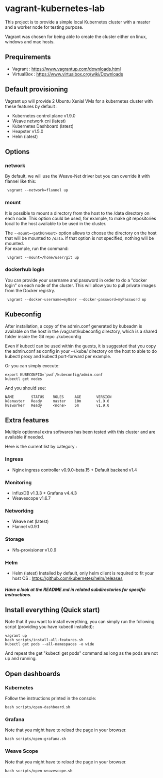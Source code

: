 # vagrant-kubernetes-lab
This project is to provide a simple local Kubernetes cluster with a master and a worker node for testing purpose.

Vagrant was chosen for being able to create the cluster either on linux, windows and mac hosts.

## Prequirements
- Vagrant : https://www.vagrantup.com/downloads.html
- VirtualBox : https://www.virtualbox.org/wiki/Downloads

## Default provisioning
Vagrant up will provide 2 Ubuntu Xenial VMs for a kubernetes cluster with these features by default :
- Kubernetes control plane v1.9.0
- Weave network cni (latest)
- Kubernetes Dashboard (latest)
- Heapster v1.5.0 
- Helm (latest)

## Options

### network
By default, we will use the Weave-Net driver but you can override it with flannel like this:
```
 vagrant --network=flannel up
```

### mount
It is possible to mount a directory from the host to the /data directory on each node.  This option could be used, for example, to make git repositories local to the host available to be used in the cluster.

The `--mount=<pathOnHost>` option allows to choose the directory on the host that will be mounted to `/data`.  If that option is not specified, nothing will be mounted.  
For example, run the command:
```
 vagrant --mount=/home/user/git up
```

### dockerhub login
You can provide your username and password in order to do a "docker login" on each node of the cluster.
This will allow you to pull private images from the Docker registry.
```
 vagrant --docker-username=myUser --docker-password=myPassword up
```

## Kubeconfig
After installation, a copy of the admin.conf generated by kubeadm is available on the host in the /vagrant/kubeconfig directory, which is a shared folder inside the Git repo ./kubeconfig

Even if kubectl can be used within the guests, it is suggested that you copy the admin.conf as config in your ~/.kube/ directory on the host to able to do kubectl proxy and kubectl port-forward per example.

Or you can simply execute:
```
export KUBECONFIG=`pwd`/kubeconfig/admin.conf
kubectl get nodes
```
And you should see:
```
NAME        STATUS    ROLES     AGE       VERSION
k8smaster   Ready     master    10m       v1.9.0
k8sworker   Ready     <none>    5m        v1.9.0
```

## Extra features 
Multiple optionnal extra softwares has been tested with this cluster and are available if needed.

Here is the current list by category :
### Ingress
- Nginx ingress controller v0.9.0-beta.15 + Default backend v1.4
### Monitoring
- InfluxDB v1.3.3 + Grafana v4.4.3
- Weavescope v1.6.7
### Networking
- Weave net (latest)
- Flannel v0.9.1
### Storage
- Nfs-provisioner v1.0.9
### Helm
- Helm (latest)
Installed by default, only helm client is required to fit your host OS : https://github.com/kubernetes/helm/releases
##### Have a look at the README.md in related subdirectories for specific instructions.

## Install everything (Quick start)

Note that if you want to install everything, you can simply run the following script (providing you have kubectl installed):

```
vagrant up
bash scripts/install-all-features.sh
kubectl get pods --all-namespaces -o wide
```

And repeat the get "kubectl get pods" command as long as the pods are not up and running.

## Open dashboards

### Kubernetes

Follow the instructions printed in the console:
```
bash scripts/open-dashboard.sh
```

### Grafana

Note that you might have to reload the page in your browser.

```
bash scripts/open-grafana.sh
```

### Weave Scope

Note that you might have to reload the page in your browser.

```
bash scripts/open-weavescope.sh
```
